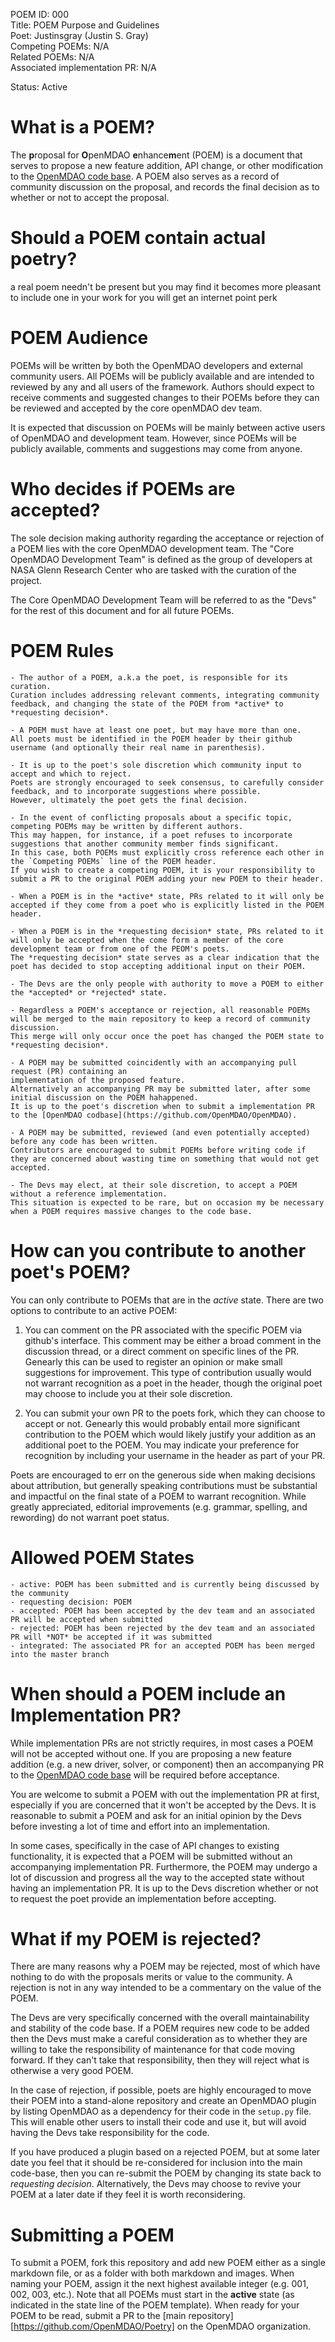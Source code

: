POEM ID: 000  
Title: POEM Purpose and Guidelines   
Poet: Justinsgray (Justin S. Gray)   
Competing POEMs: N/A  
Related POEMs: N/A  
Associated implementation PR: N/A  

Status: Active 

What is a POEM? 
===============
The **p**roposal for **O**penMDAO **e**nhance**m**ent (POEM) is a document that serves to propose a new feature addition, API change, or other modification to the [OpenMDAO code base](https://github.com/OpenMDAO/OpenMDAO). 
A POEM also serves as a record of community discussion on the proposal, 
and records the final decision as to whether or not to accept the proposal. 


Should a POEM contain actual poetry? 
====================================
a real poem needn't be present
but you may find it becomes more pleasant 
to include one in your work
for you will get an internet point perk 


POEM Audience 
==============
POEMs will be written by both the OpenMDAO developers and external community users. 
All POEMs will be publicly available and are intended to reviewed by any and all users of the framework. 
Authors should expect to receive comments and suggested changes to their POEMs before they can be reviewed and accepted by the core openMDAO dev team. 

It is expected that discussion on POEMs will be mainly between active users of OpenMDAO and development team. 
However, since POEMs will be publicly available, comments and suggestions may come from anyone. 


Who decides if POEMs are accepted?
==================================

The sole decision making authority regarding the acceptance or rejection of a POEM lies with the core OpenMDAO development team. 
The "Core OpenMDAO Development Team" is defined as the group of developers at NASA Glenn Research Center who are tasked with the curation of the project. 

The Core OpenMDAO Development Team will be referred to as the "Devs" for the rest of this document and for all future POEMs. 


POEM Rules 
==========

    - The author of a POEM, a.k.a the poet, is responsible for its curation. 
    Curation includes addressing relevant comments, integrating community feedback, and changing the state of the POEM from *active* to *requesting decision*.

    - A POEM must have at least one poet, but may have more than one. 
    All poets must be identified in the POEM header by their github username (and optionally their real name in parenthesis). 

    - It is up to the poet's sole discretion which community input to accept and which to reject. 
    Poets are strongly encouraged to seek consensus, to carefully consider feedback, and to incorporate suggestions where possible. 
    However, ultimately the poet gets the final decision. 

    - In the event of conflicting proposals about a specific topic, competing POEMs may be written by different authors. 
    This may happen, for instance, if a poet refuses to incorporate suggestions that another community member finds significant. 
    In this case, both POEMs must explicitly cross reference each other in the `Competing POEMs` line of the POEM header. 
    If you wish to create a competing POEM, it is your responsibility to 
    submit a PR to the original POEM adding your new POEM to their header. 
      
    - When a POEM is in the *active* state, PRs related to it will only be accepted if they come from a poet who is explicitly listed in the POEM header. 

    - When a POEM is in the *requesting decision* state, PRs related to it will only be accepted when the come form a member of the core development team or from one of the PEOM's poets.
    The *requesting decision* state serves as a clear indication that the poet has decided to stop accepting additional input on their POEM. 

    - The Devs are the only people with authority to move a POEM to either the *accepted* or *rejected* state.

    - Regardless a POEM's acceptance or rejection, all reasonable POEMs will be merged to the main repository to keep a record of community discussion. 
    This merge will only occur once the poet has changed the POEM state to *requesting decision*. 
    
    - A POEM may be submitted coincidently with an accompanying pull request (PR) containing an 
    implementation of the proposed feature. 
    Alternatively an accompanying PR may be submitted later, after some initial discussion on the POEM hahappened. 
    It is up to the poet's discretion when to submit a implementation PR to the [OpenMDAO codbase](https://github.com/OpenMDAO/OpenMDAO). 

    - A POEM may be submitted, reviewed (and even potentially accepted) before any code has been written. 
    Contributors are encouraged to submit POEMs before writing code if they are concerned about wasting time on something that would not get accepted. 
    
    - The Devs may elect, at their sole discretion, to accept a POEM without a reference implementation. 
    This situation is expected to be rare, but on occasion my be necessary when a POEM requires massive changes to the code base. 


How can you contribute to another poet's POEM? 
==============================================
You can only contribute to POEMs that are in the *active* state. 
There are two options to contribute to an active POEM: 

1) You can comment on the PR associated with the specific POEM via github's interface. 
This comment may be either a broad comment in the discussion thread, or a direct comment on specific lines of the PR. 
Genearly this can be used to register an opinion or make small suggestions for improvement. 
This type of contribution usually would not warrant recognition as a poet in the header, though the original poet may choose to include you at their sole discretion. 

2) You can submit your own PR to the poets fork, 
which they can choose to accept or not. 
Genearly this would probably entail more significant contribution to the POEM which would likely justify your addition as an additional poet to the POEM. 
You may indicate your preference for recognition by including your username in the header as part of your PR. 

Poets are encouraged to err on the generous side when making decisions about attribution, but generally speaking contributions must be substantial and impactful on the final state of a POEM to warrant recognition. 
While greatly appreciated, editorial improvements (e.g. grammar, spelling, and rewording) do not warrant poet status. 



Allowed POEM States
===================

    - active: POEM has been submitted and is currently being discussed by the community 
    - requesting decision: POEM 
    - accepted: POEM has been accepted by the dev team and an associated PR will be accepted when submitted
    - rejected: POEM has been rejected by the dev team and an associated PR will *NOT* be accepted if it was submitted
    - integrated: The associated PR for an accepted POEM has been merged into the master branch 


When should a POEM include an Implementation PR? 
================================================

While implementation PRs are not strictly requires, in most cases a POEM will not be accepted without one. 
If you are proposing a new feature addition (e.g. a new driver, solver, or component) then an accompanying PR to the [OpenMDAO code base](https://github.com/OpenMDAO/OpenMDAO) will be required before acceptance. 

You are welcome to submit a POEM with out the implementation PR at first, 
especially if you are concerned that it won't be accepted by the Devs. 
It is reasonable to submit a POEM and ask for an initial opinion by the Devs before investing a lot of time and effort into an implementation. 

In some cases, specifically in the case of API changes to existing functionality, 
it is expected that a POEM will be submitted without an accompanying implementation PR. 
Furthermore, the POEM may undergo a lot of discussion and progress all the way to the accepted state without having an implementation PR. 
It is up to the Devs discretion whether or not to request the poet provide an implementation before accepting. 


What if my POEM is rejected?
============================

There are many reasons why a POEM may be rejected, most of which have nothing to do with the proposals merits or value to the community. 
A rejection is not in any way intended to be a commentary on the value of the POEM. 

The Devs are very specifically concerned with the overall maintainability and stability of the code base. 
If a POEM requires new code to be added then the Devs must make a careful consideration as to whether they are willing to take the responsibility of maintenance for that code moving forward. 
If they can't take that responsibility, then they will reject what is otherwise a very good POEM. 

In the case of rejection, if possible, poets are highly encouraged to move their POEM into a stand-alone repository and create an OpenMDAO plugin by listing OpenMDAO as a dependency for their code in the `setup.py` file. 
This will enable other users to install their code and use it, but will avoid having the Devs take responsibility for the code. 

If you have produced a plugin based on a rejected POEM, but at some later date you feel that it should be re-considered for inclusion into the main code-base, then you can re-submit the POEM by changing its state back to *requesting decision*. 
Alternatively, the Devs may choose to revive your POEM at a later date if they feel it is worth reconsidering. 


Submitting a POEM
================
To submit a POEM, fork this repository and add new POEM either as a single markdown file, 
or as a folder with both markdown and images. 
When naming your POEM, assign it the next highest available integer (e.g. 001, 002, 003, etc.). 
Note that all POEMs must start in the **active** state (as indicated in the state line of the POEM template). 
When ready for your POEM to be read, submit a PR to the [main repository][https://github.com/OpenMDAO/Poetry] on the OpenMDAO organization. 

